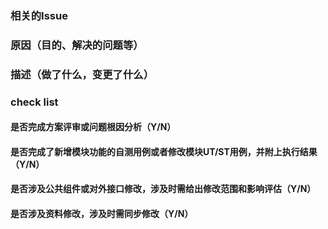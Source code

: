 ### 相关的Issue


### 原因（目的、解决的问题等）


### 描述（做了什么，变更了什么）


### check list

#### 是否完成方案评审或问题根因分析（Y/N）

#### 是否完成了新增模块功能的自测用例或者修改模块UT/ST用例，并附上执行结果（Y/N）

#### 是否涉及公共组件或对外接口修改，涉及时需给出修改范围和影响评估（Y/N）

#### 是否涉及资料修改，涉及时需同步修改（Y/N）





